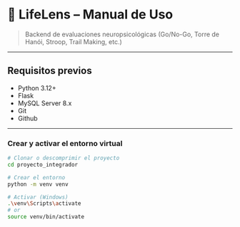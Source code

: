 # 🧠 LifeLens – Manual de  Uso

> Backend de evaluaciones neuropsicológicas (Go/No-Go, Torre de Hanói, Stroop, Trail Making, etc.)

---

## Requisitos previos

- Python 3.12+  
- Flask
- MySQL Server 8.x  
- Git 
- Github

---

### Crear y activar el entorno virtual

```bash
# Clonar o descomprimir el proyecto
cd proyecto_integrador

# Crear el entorno
python -m venv venv

# Activar (Windows)
.\venv\Scripts\activate
# or
source venv/bin/activate